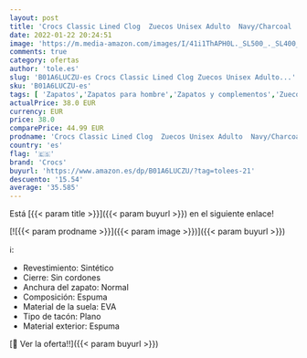 ```yaml
---
layout: post
title: 'Crocs Classic Lined Clog  Zuecos Unisex Adulto  Navy/Charcoal  37/38 EU'
date: 2022-01-22 20:24:51
image: 'https://m.media-amazon.com/images/I/41i1ThAPH0L._SL500_._SL400_.jpg'
comments: true
category: ofertas
author: 'tole.es'
slug: 'B01A6LUCZU-es Crocs Classic Lined Clog Zuecos Unisex Adulto...'
sku: 'B01A6LUCZU-es'
tags: [ 'Zapatos','Zapatos para hombre','Zapatos y complementos','Zuecos y mules para hombre','crocs','zuecos', ]
actualPrice: 38.0 EUR
currency: EUR
price: 38.0
comparePrice: 44.99 EUR
prodname: 'Crocs Classic Lined Clog  Zuecos Unisex Adulto  Navy/Charcoal  37/38 EU'
country: 'es'
flag: '🇪🇸'
brand: 'Crocs'
buyurl: 'https://www.amazon.es/dp/B01A6LUCZU/?tag=tolees-21'
descuento: '15.54'
average: '35.585'
---
```


Está [{{< param title >}}]({{< param buyurl >}}) en el siguiente enlace!

[![{{< param prodname >}}]({{< param image >}})]({{< param buyurl >}})

ℹ️:

- Revestimiento: Sintético
- Cierre: Sin cordones
- Anchura del zapato: Normal
- Composición: Espuma
- Material de la suela: EVA
- Tipo de tacón: Plano
- Material exterior: Espuma

[🛒 Ver la oferta!!]({{< param buyurl >}})
